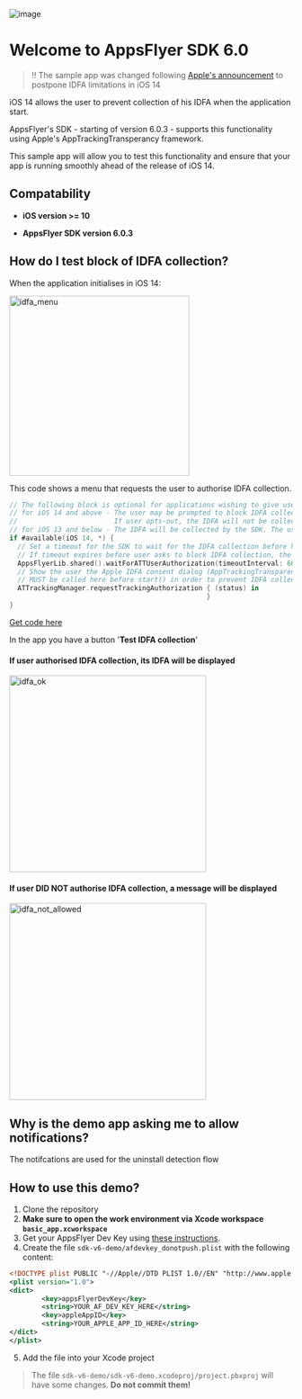 ![image](https://user-images.githubusercontent.com/61788924/89123513-9f5e4000-d4d8-11ea-9025-653c9f290ed8.png)

# **Welcome to AppsFlyer SDK 6.0**

>‼️ The sample app was changed following [Apple's announcement](https://developer.apple.com/news/?id=hx9s63c5) to postpone IDFA limitations in iOS 14

iOS 14 allows the user to prevent collection of his IDFA when the application start. 

AppsFlyer's SDK - starting of version 6.0.3 - supports this functionality using Apple's AppTrackingTransperancy framework. 

This sample app will allow you to test this functionality and ensure that your app is running smoothly ahead of the release of iOS 14.

## Compatability
- **iOS version >= 10**

- **AppsFlyer SDK version 6.0.3**

## How do I test block of IDFA collection?

When the application initialises in iOS 14:

<img src="https://user-images.githubusercontent.com/61788924/89154579-cd429380-d56f-11ea-96be-0a39e2bf1350.png" alt="idfa_menu" width="320" />

This code shows a menu that requests the user to authorise IDFA collection.

```swift
// The following block is optional for applications wishing to give users the option to block IDFA collection.
// for iOS 14 and above - The user may be prompted to block IDFA collection.
//                        If user opts-out, the IDFA will not be collected by the SDK.
// for iOS 13 and below - The IDFA will be collected by the SDK. The user will NOT be prompted to block collection.
if #available(iOS 14, *) {
  // Set a timeout for the SDK to wait for the IDFA collection before handling app launch
  // If timeout expires before user asks to block IDFA collection, the IDFA will be collected.
  AppsFlyerLib.shared().waitForATTUserAuthorization(timeoutInterval: 60)
  // Show the user the Apple IDFA consent dialog (AppTrackingTransparency)
  // MUST be called here before start() in order to prevent IDFA collection by the SDK
  ATTrackingManager.requestTrackingAuthorization { (status) in
                                                 }
}
```
[Get code here](https://github.com/AppsFlyerSDK/appsflyer-sdk-v6-sample-app/blob/master/swift/sdk-v6-demo/sdk-v6-demo/AppDelegate.swift#L37-L49)

In the app you have a button '**Test IDFA collection**'

#### If user authorised IDFA collection, its IDFA will be displayed
<img src="https://user-images.githubusercontent.com/61788924/89342813-ff591000-d6ab-11ea-9a90-2cae9810794b.png" alt="idfa_ok" width="350" />

#### If user DID NOT authorise IDFA collection, a message will be displayed

<img src="https://user-images.githubusercontent.com/61788924/89152971-acc50a00-d56c-11ea-9198-6b3af746be10.png" alt="idfa_not_allowed" width="350" />

## Why is the demo app asking me to allow notifications?

The notifcations are used for the uninstall detection flow

## How to use this demo?

1. Clone the repository
2. **Make sure to open the work environment via Xcode workspace `basic_app.xcworkspace`**
3. Get your AppsFlyer Dev Key using [these instructions][get_af_devkey].
4. Create the file `sdk-v6-demo/afdevkey_donotpush.plist` with the following content:
```xml
<!DOCTYPE plist PUBLIC "-//Apple//DTD PLIST 1.0//EN" "http://www.apple.com/DTDs/PropertyList-1.0.dtd">
<plist version="1.0">
<dict>
        <key>appsFlyerDevKey</key>
        <string>YOUR_AF_DEV_KEY_HERE</string>
        <key>appleAppID</key>
        <string>YOUR_APPLE_APP_ID_HERE</string>
</dict>
</plist>
```
5. Add the file into your Xcode project
> The file `sdk-v6-demo/sdk-v6-demo.xcodeproj/project.pbxproj` will have some changes. **Do not commit them!**

[get_af_devkey]: https://support.appsflyer.com/hc/en-us/articles/207032066-iOS-SDK-integration-for-developers#integration-31-retrieving-your-dev-key
